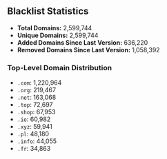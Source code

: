 ## Blacklist Statistics

- **Total Domains:** 2,599,744
- **Unique Domains:** 2,599,744
- **Added Domains Since Last Version:** 636,220
- **Removed Domains Since Last Version:** 1,058,392

### Top-Level Domain Distribution

-  `.com`: 1,220,964
-  `.org`: 219,467
-  `.net`: 163,068
-  `.top`: 72,697
-  `.shop`: 67,953
-  `.io`: 60,982
-  `.xyz`: 59,941
-  `.pl`: 48,180
-  `.info`: 44,055
-  `.fr`: 34,863
